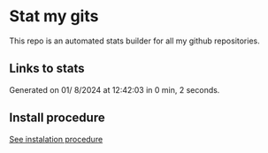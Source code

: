 # Stat my gits

This repo is an automated stats builder for all my github repositories.

## Links to stats


Generated on 01/ 8/2024 at 12:42:03 in 0 min, 2 seconds.

## Install procedure

[See instalation procedure](./src/install.md)
